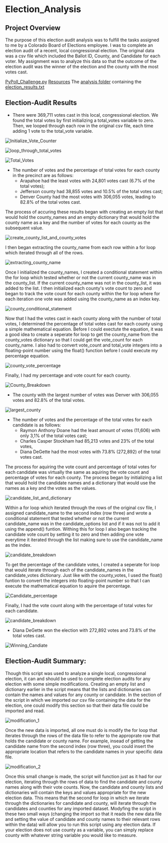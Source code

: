 # Election_Analysis

## Project Overview

The purpose of this election audit analysis was to fulfill the tasks assigned to me by a Colorado Board of Elections employee. I was to complete an election audit of a recent, local congressional election. The original data was a csv file which included the Ballot ID, County, and Candidate for each voter. My assignment was to analyze this data so that the outcome of the election audit was the winner of the election and the county with the most votes cast. 

[PyPoll_Challenge.py](https://github.com/Lan-kdl/Election_Analysis/blob/main/PyPoll_Challenge.py)
[Resources](https://github.com/Lan-kdl/Election_Analysis/tree/main/Resources) 
The [analysis folder](https://github.com/Lan-kdl/Election_Analysis/tree/main/analysis) containing the [election_results.txt](https://github.com/Lan-kdl/Election_Analysis/blob/main/analysis/election_analysis.txt)

## Election-Audit Results

* There were 369,711 votes cast in this local, congressional election. We found the total votes by first initializing a total_votes variable to zero. Then, we looped through each row in the original csv file, each time adding 1 vote to the total_vote variable. 

![Initialize_Vote_Counter](https://user-images.githubusercontent.com/95589611/150697502-e6df6eaa-5cd6-4e16-aa7e-f84b390a2352.png)

![loop_through_total_votes](https://user-images.githubusercontent.com/95589611/150697504-177e8ff5-086a-4709-bef9-887b763ff154.png)

![Total_Votes](https://user-images.githubusercontent.com/95589611/150697514-36b4f73b-3a83-4df6-bdef-6b5851f5305a.png)

* The number of votes and the percentage of total votes for each county in the precinct are as follows: 
  * Arapahoe had the least votes with 24,801 votes cast (6.7% of the total votes); 
  * Jefferson county had 38,855 votes and 10.5% of the total votes cast; 
  * Denver County had the most votes with 306,055 votes, leading to 82.8% of the total votes cast. 

The process of accuring these results began with creating an empty list that would hold the county_names and an empty dictionary that would hold the county name as a key and the number of votes for each county as the subsequent value. 

![create_county_list_and_county_votes](https://user-images.githubusercontent.com/95589611/150697584-70f70cb9-2c32-43d5-a150-e1ef1b80df47.png)

I then began extracting the county_name from each row within a for loop which iterated through all of the rows. 

![extracting_county_name](https://user-images.githubusercontent.com/95589611/150697611-0360624d-2759-4c85-a7dc-b21727ac2836.png)

Once I initialized the county_names, I created a conditional statement within the for loop which tested whether or not the current county_name was in the county_list. If the current county_name was not in the county_list, it was added to the list. I then initialized each county's vote count to zero and began to track the vote count for each county within the for loop where for each iteration one vote was added using the county_name as an index key. 

![county_conditional_statement](https://user-images.githubusercontent.com/95589611/150697651-073a05f9-70b2-4e52-ab46-15b740b1cb6d.png)

Now that I had the votes cast in each county along with the number of total votes, I determined the percentage of total votes cast for each county using a simple mathematical equation. Before I could exectute the equation, it was a good idea to create a seperate for loop to get the county_name from the county_votes dictionary so that I could get the vote_count for each county_name. I also had to convert vote_count and total_vote integers into a floating-point number using the float() function before I could execute my percentage equation. 

![county_vote_percentage](https://user-images.githubusercontent.com/95589611/150697722-0c83e023-2246-4e58-9563-c9cd1f8f29cd.png)

Finally, I had my percentage and vote count for each county. 

![County_Breakdown](https://user-images.githubusercontent.com/95589611/150697661-06d43cab-dee3-44a9-8bae-1f810bd52007.png)

* The county with the largest number of votes was Denver with 306,055 votes and 82.8% of the total votes. 

![largest_county](https://user-images.githubusercontent.com/95589611/150697762-6cfef1fd-e094-4ebd-ab2b-d4b927d27089.png)

* The number of votes and the percentage of the total votes for each candidate is as follows: 
  * Raymon Anthony Doane had the least amount of votes (11,606) with only 3,1% of the total votes cast; 
  * Charles Casper Stockham had 85,213 votes and 23% of the total votes, 
  * Diana DeGette had the most votes with 73.8% (272,892) of the total votes cast. 

The process for aquiring the vote count and percentage of total votes for each candidate was virtually the same as aquiring the vote count and percentage of votes for each county. The process began by initializing a list that would hold the candidate names and a dictionary that would use the names as a key and the votes as the values.

![candidate_list_and_dictionary](https://user-images.githubusercontent.com/95589611/150697800-3043443a-3c80-41a4-a5c3-de2b6862c1fd.png)

Within a for loop which iterated through the rows of the original csv file, I assigned candidate_name to the second index (row three) and wrote a conditional statement that tested whether or not the current candidate_name was in the candidate_options list and if it was not to add it using the append() funtion. Withing this for loop I also began tracking the candidate vote count by setting it to zero and then adding one vote everytime it iterated through the list making sure to use the candidate_name as the index. 

![candidate_breakdown](https://user-images.githubusercontent.com/95589611/150697822-5971730c-8c8d-481a-a76a-9a93eb16a304.png)

To get the percentage of the candidate votes, I created a seperate for loop that would iterate through each of the candidate_names in the candidate_votes dictionary. Just like with the county_votes, I used the float() funtion to convert the integers into floating-point number so that I can execute the mathematical equation to aquire the percentage. 

![Candidate_percentage](https://user-images.githubusercontent.com/95589611/150697874-ce1262b0-67de-46b6-9f55-1a96be4a5deb.png)

Finally, I had the vote count along with the percentage of total votes for each candidate. 

![candidate_breakdown](https://user-images.githubusercontent.com/95589611/150697883-fe74d3e0-ff5e-4380-8e5b-a0cb20b1409d.png)

* Diana DeGette won the election with 272,892 votes and 73.8% of the total votes cast. 

![Winning_Candiate](https://user-images.githubusercontent.com/95589611/150697920-8fb0e076-ee15-47d0-bfa2-46dc64a9e12d.png)

## Election-Audit Summary: 

Though this script was used to analyze a single local, congressional election, it can and should be used to complete election audits for any election with some simple modifications. Creating an empty list and dictionary earlier in the script means that the lists and dictionaries can contain the names and values for any county or candidate. In the section of the script in which we imported our csv file containing the data for the election, one could modify this section so that their data file could be imported and read.

![modification_1](https://user-images.githubusercontent.com/95589611/150697944-0d49ea52-abf7-4570-85d4-e0dd0640ddac.png)

Once the new data is imported, all one must do is modify the for loop that iterates through the rows of the data file to refer to the approprate row that holds the candidate or county name. For example, insead of getting the candidate name from the second index (row three), you could insert the appropriate location that refers to the candidate names in your specific data file. 

![modification_2](https://user-images.githubusercontent.com/95589611/150697956-c9ea132a-066c-4e83-b44b-f387b5f6e072.png)

Once this small change is made, the script will function just as it had for our election, iterating through the rows of data to find the candidate and county names along with their vote counts. Now, the candidate and county lists and dictionaries will contain the keys and values appropriate for the new election data. This means that the second for loop in which we iterate through the dictionaries for candidate and county, will iterate through the candidates and counties for any imported dataset. Modyfing the script in these two small ways (changing the import so that it reads the new data file and setting the value of candidate and county names to their relevant rows within the data) will allow you to run this script using any election data. If your election does not use county as a variable, you can simply replace county with whatever string variable you would like to measure. 
